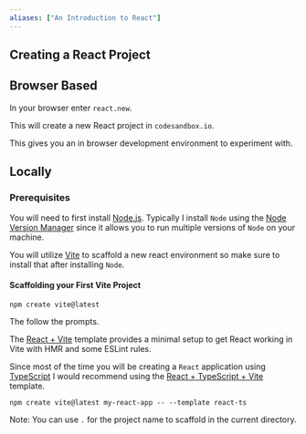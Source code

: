 ```yaml
---
aliases: ["An Introduction to React"]
---
```


## Creating a React Project

## Browser Based

In your browser enter `react.new`.

This will create a new React project in `codesandbox.io`.

This gives you an in browser development environment to experiment with.

## Locally

### Prerequisites

You will need to first install [Node.js](https://nodejs.org/en). Typically I install `Node` using the [Node Version Manager](https://github.com/nvm-sh/nvm) since it allows you to run multiple versions of `Node` on your machine.

You will utilize [Vite](https://vite.dev/) to scaffold a new react environment so make sure to install that after installing `Node`.

#### Scaffolding your First Vite Project

```shell
npm create vite@latest
```

The follow the prompts.

The [React + Vite](https://github.com/vitejs/vite/tree/main/packages/create-vite/template-react) template provides a minimal setup to get React working in Vite with HMR and some ESLint rules.

Since most of the time you will be creating a `React` application using [TypeScript](https://www.typescriptlang.org/) I would recommend using the [React + TypeScript + Vite](https://github.com/vitejs/vite/tree/main/packages/create-vite/template-react-ts) template.

```shell
npm create vite@latest my-react-app -- --template react-ts
```

Note: You can use `.` for the project name to scaffold in the current directory.